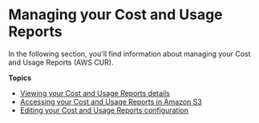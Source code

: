 # Managing your Cost and Usage Reports<a name="managing-cur"></a>

In the following section, you'll find information about managing your Cost and Usage Reports \(AWS CUR\)\.

**Topics**
+ [Viewing your Cost and Usage Reports details](view-cur.md)
+ [Accessing your Cost and Usage Reports in Amazon S3](access-cur-s3.md)
+ [Editing your Cost and Usage Reports configuration](edit-cur.md)